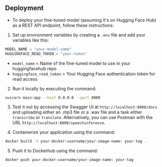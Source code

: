 ## Deployment

- To deploy your fine-tuned model (assuming it's on Hugging Face Hub) as a REST API endpoint, follow these instructions:


1. Set up environment variables by creating a `.env` file and add your variables like this:
```python
MODEL_NAME = "your-model-name"
HUGGINGFACE_READ_TOKEN = "your-token"

```
 - `model_name` = Name of the fine-tuned model to use in your huggingfacehub repo
 - `huggingface_read_token` = Your Hugging Face authentication token for read access


2. Run it locally by executing the command:
```bash
uvicorn main:app --host 0.0.0.0 --port 8000
```

3. Test it out by accessing the Swagger UI at `http://localhost:8000/docs` and uploading either an .mp3 file or a .wav file and a task either `transcribe` or `translate`. Alternatively, you can use Postman with the URL `http://localhost:8000/speechinference`.

4. Containerize your application using the command:

```bash
docker build -t your-docker-username/your-image-name: your-tag .
```

5. Push it to Dockerhub using the command:
```bash
docker push your-docker-username/your-image-name: your-tag
```

